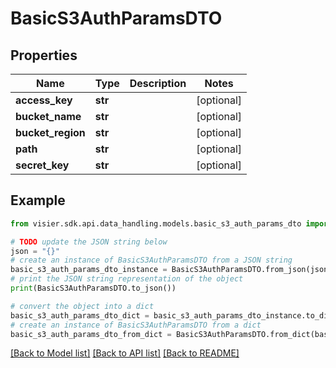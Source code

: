 # BasicS3AuthParamsDTO


## Properties

Name | Type | Description | Notes
------------ | ------------- | ------------- | -------------
**access_key** | **str** |  | [optional] 
**bucket_name** | **str** |  | [optional] 
**bucket_region** | **str** |  | [optional] 
**path** | **str** |  | [optional] 
**secret_key** | **str** |  | [optional] 

## Example

```python
from visier.sdk.api.data_handling.models.basic_s3_auth_params_dto import BasicS3AuthParamsDTO

# TODO update the JSON string below
json = "{}"
# create an instance of BasicS3AuthParamsDTO from a JSON string
basic_s3_auth_params_dto_instance = BasicS3AuthParamsDTO.from_json(json)
# print the JSON string representation of the object
print(BasicS3AuthParamsDTO.to_json())

# convert the object into a dict
basic_s3_auth_params_dto_dict = basic_s3_auth_params_dto_instance.to_dict()
# create an instance of BasicS3AuthParamsDTO from a dict
basic_s3_auth_params_dto_from_dict = BasicS3AuthParamsDTO.from_dict(basic_s3_auth_params_dto_dict)
```
[[Back to Model list]](../README.md#documentation-for-models) [[Back to API list]](../README.md#documentation-for-api-endpoints) [[Back to README]](../README.md)


